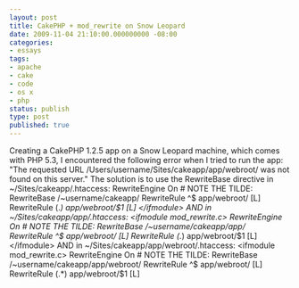 ```yaml
---
layout: post
title: CakePHP + mod_rewrite on Snow Leopard
date: 2009-11-04 21:10:00.000000000 -08:00
categories:
- essays
tags:
- apache
- cake
- code
- os x
- php
status: publish
type: post
published: true
---
```

Creating a CakePHP 1.2.5 app on a Snow Leopard machine, which comes with PHP 5.3, I encountered the following error when I tried to run the app:
"The requested URL /Users/username/Sites/cakeapp/app/webroot/ was not found on this server."
The solution is to use the RewriteBase directive in ~/Sites/cakeapp/.htaccess:
    <ifmodule mod_rewrite.c>
      RewriteEngine On
      #  NOTE THE TILDE:
      RewriteBase /~username/cakeapp/
      RewriteRule ^$ app/webroot/ [L]
      RewriteRule (.*) app/webroot/$1 [L]
    </ifmodule>
AND in ~/Sites/cakeapp/app/.htaccess:
    <ifmodule mod_rewrite.c>
      RewriteEngine On
      #  NOTE THE TILDE:
      RewriteBase /~username/cakeapp/app/
      RewriteRule ^$ app/webroot/ [L]
      RewriteRule (.*) app/webroot/$1 [L]
    </ifmodule>
AND in ~/Sites/cakeapp/app/webroot/.htaccess:
    <ifmodule mod_rewrite.c>
      RewriteEngine On
      #  NOTE THE TILDE:
      RewriteBase /~username/cakeapp/app/webroot/
      RewriteRule ^$ app/webroot/ [L]
      RewriteRule (.*) app/webroot/$1 [L]
    </ifmodule>
